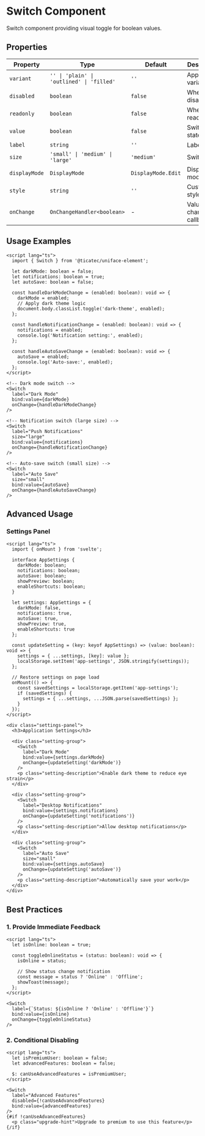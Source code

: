 # Switch Component

Switch component providing visual toggle for boolean values.

## Properties

| Property | Type | Default | Description |
|----------|------|---------|-------------|
| `variant` | `'' \| 'plain' \| 'outlined' \| 'filled'` | `''` | Appearance variant |
| `disabled` | `boolean` | `false` | Whether disabled |
| `readonly` | `boolean` | `false` | Whether read-only |
| `value` | `boolean` | `false` | Switch state |
| `label` | `string` | `''` | Label text |
| `size` | `'small' \| 'medium' \| 'large'` | `'medium'` | Switch size |
| `displayMode` | `DisplayMode` | `DisplayMode.Edit` | Display mode |
| `style` | `string` | `''` | Custom styles |
| `onChange` | `OnChangeHandler<boolean>` | - | Value change callback |

## Usage Examples

```svelte
<script lang="ts">
  import { Switch } from '@ticatec/uniface-element';
  
  let darkMode: boolean = false;
  let notifications: boolean = true;
  let autoSave: boolean = false;
  
  const handleDarkModeChange = (enabled: boolean): void => {
    darkMode = enabled;
    // Apply dark theme logic
    document.body.classList.toggle('dark-theme', enabled);
  };
  
  const handleNotificationChange = (enabled: boolean): void => {
    notifications = enabled;
    console.log('Notification setting:', enabled);
  };
  
  const handleAutoSaveChange = (enabled: boolean): void => {
    autoSave = enabled;
    console.log('Auto-save:', enabled);
  };
</script>

<!-- Dark mode switch -->
<Switch 
  label="Dark Mode"
  bind:value={darkMode}
  onChange={handleDarkModeChange}
/>

<!-- Notification switch (large size) -->
<Switch 
  label="Push Notifications"
  size="large"
  bind:value={notifications}
  onChange={handleNotificationChange}
/>

<!-- Auto-save switch (small size) -->
<Switch 
  label="Auto Save"
  size="small"
  bind:value={autoSave}
  onChange={handleAutoSaveChange}
/>
```

## Advanced Usage

### Settings Panel
```svelte
<script lang="ts">
  import { onMount } from 'svelte';
  
  interface AppSettings {
    darkMode: boolean;
    notifications: boolean;
    autoSave: boolean;
    showPreview: boolean;
    enableShortcuts: boolean;
  }
  
  let settings: AppSettings = {
    darkMode: false,
    notifications: true,
    autoSave: true,
    showPreview: true,
    enableShortcuts: true
  };
  
  const updateSetting = (key: keyof AppSettings) => (value: boolean): void => {
    settings = { ...settings, [key]: value };
    localStorage.setItem('app-settings', JSON.stringify(settings));
  };
  
  // Restore settings on page load
  onMount(() => {
    const savedSettings = localStorage.getItem('app-settings');
    if (savedSettings) {
      settings = { ...settings, ...JSON.parse(savedSettings) };
    }
  });
</script>

<div class="settings-panel">
  <h3>Application Settings</h3>
  
  <div class="setting-group">
    <Switch 
      label="Dark Mode"
      bind:value={settings.darkMode}
      onChange={updateSetting('darkMode')}
    />
    <p class="setting-description">Enable dark theme to reduce eye strain</p>
  </div>
  
  <div class="setting-group">
    <Switch 
      label="Desktop Notifications"
      bind:value={settings.notifications}
      onChange={updateSetting('notifications')}
    />
    <p class="setting-description">Allow desktop notifications</p>
  </div>
  
  <div class="setting-group">
    <Switch 
      label="Auto Save"
      size="small"
      bind:value={settings.autoSave}
      onChange={updateSetting('autoSave')}
    />
    <p class="setting-description">Automatically save your work</p>
  </div>
</div>
```

## Best Practices

### 1. Provide Immediate Feedback
```svelte
<script lang="ts">
  let isOnline: boolean = true;
  
  const toggleOnlineStatus = (status: boolean): void => {
    isOnline = status;
    
    // Show status change notification
    const message = status ? 'Online' : 'Offline';
    showToast(message);
  };
</script>

<Switch 
  label={`Status: ${isOnline ? 'Online' : 'Offline'}`}
  bind:value={isOnline}
  onChange={toggleOnlineStatus}
/>
```

### 2. Conditional Disabling
```svelte
<script lang="ts">
  let isPremiumUser: boolean = false;
  let advancedFeatures: boolean = false;
  
  $: canUseAdvancedFeatures = isPremiumUser;
</script>

<Switch 
  label="Advanced Features"
  disabled={!canUseAdvancedFeatures}
  bind:value={advancedFeatures}
/>
{#if !canUseAdvancedFeatures}
  <p class="upgrade-hint">Upgrade to premium to use this feature</p>
{/if}
```